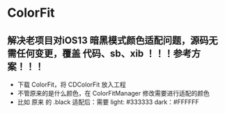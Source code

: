 # ColorFit
## 解决老项目对iOS13 暗黑模式颜色适配问题，源码无需任何变更，覆盖 代码、sb、xib ！！！参考方案！！！
- 下载 ColorFit，将 CDColorFit 放入工程
- 不管原来的是什么颜色，在 ColorFitManager 修改需要进行适配的颜色
- 比如 原来 的 .black 适配后：需要 light: #333333 dark：#FFFFFF


